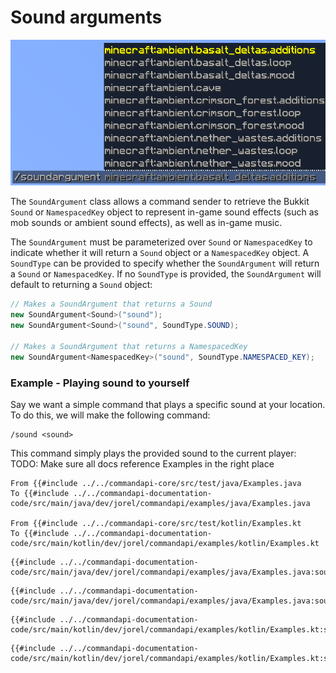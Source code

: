 # Sound arguments

![A sound argument command with a list of Minecraft sounds as suggestions](./images/arguments/sound.png)

The `SoundArgument` class allows a command sender to retrieve the Bukkit `Sound` or `NamespacedKey` object to represent in-game sound effects (such as mob sounds or ambient sound effects), as well as in-game music.

The `SoundArgument` must be parameterized over `Sound` or `NamespacedKey` to indicate whether it will return a `Sound` object or a `NamespacedKey` object. A `SoundType` can be provided to specify whether the `SoundArgument` will return a `Sound` or `NamespacedKey`. If no `SoundType` is provided, the `SoundArgument` will default to returning a `Sound` object:

```java
// Makes a SoundArgument that returns a Sound
new SoundArgument<Sound>("sound");
new SoundArgument<Sound>("sound", SoundType.SOUND);

// Makes a SoundArgument that returns a NamespacedKey
new SoundArgument<NamespacedKey>("sound", SoundType.NAMESPACED_KEY);
```

<div class="example">

### Example - Playing sound to yourself

Say we want a simple command that plays a specific sound at your location. To do this, we will make the following command:

```mccmd
/sound <sound>
```

This command simply plays the provided sound to the current player:
TODO: Make sure all docs reference Examples in the right place
```
From {{#include ../../commandapi-core/src/test/java/Examples.java
To {{#include ../../commandapi-documentation-code/src/main/java/dev/jorel/commandapi/examples/java/Examples.java

From {{#include ../../commandapi-core/src/test/kotlin/Examples.kt
To {{#include ../../commandapi-documentation-code/src/main/kotlin/dev/jorel/commandapi/examples/kotlin/Examples.kt
```
<div class="multi-pre">

```java,Java_(Sound)
{{#include ../../commandapi-documentation-code/src/main/java/dev/jorel/commandapi/examples/java/Examples.java:soundarguments}}
```

```java,Java_(NamespacedKey)
{{#include ../../commandapi-documentation-code/src/main/java/dev/jorel/commandapi/examples/java/Examples.java:soundarguments2}}
```

```kotlin,Kotlin_(Sound)
{{#include ../../commandapi-documentation-code/src/main/kotlin/dev/jorel/commandapi/examples/kotlin/Examples.kt:soundarguments}}
```

```kotlin,Kotlin_(NamespacedKey)
{{#include ../../commandapi-documentation-code/src/main/kotlin/dev/jorel/commandapi/examples/kotlin/Examples.kt:soundarguments2}}
```

</div>

</div>
